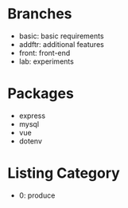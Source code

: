 # Branches

* basic: basic requirements
* addftr: additional features
* front: front-end
* lab: experiments

# Packages

* express
* mysql
* vue
* dotenv

# Listing Category
* 0: produce